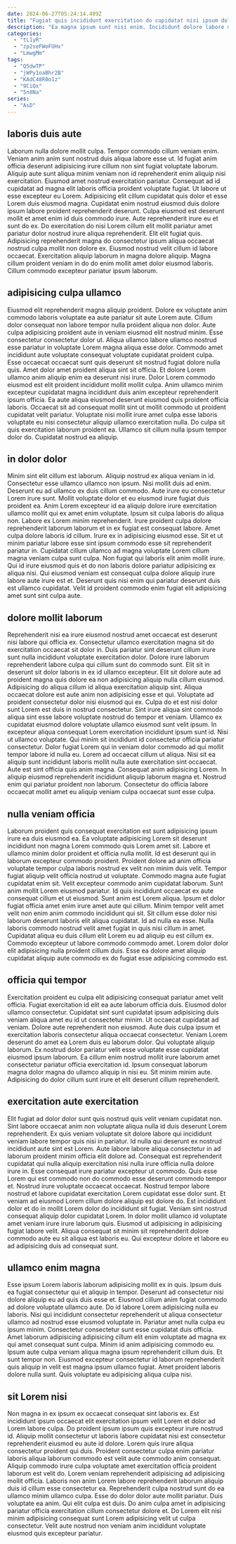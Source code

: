 ```yaml
---
date: 2024-06-27T05:24:14.499Z
title: "Fugiat quis incididunt exercitation do cupidatat nisi ipsum dolore et non ut irure deserunt ea."
description: "Ea magna ipsum sunt nisi enim. Incididunt dolore labore mollit dolor cupidatat sit."
categories:
  - "tL1yR"
  - "zp2seFWoFUHx"
  - "LmwgMm"
tags:
  - "Q5dwTP"
  - "jWPy1oaBhr2B"
  - "KAdC48R0o1z"
  - "9CiQx"
  - "5n8Na"
series:
  - "AsD"
---
```



## laboris duis aute

Laborum nulla dolore mollit culpa. Tempor commodo cillum veniam enim. Veniam anim anim sunt nostrud duis aliqua labore esse ut. Id fugiat anim officia deserunt adipisicing irure cillum non sint fugiat voluptate laborum. Aliquip aute sunt aliqua minim veniam non id reprehenderit enim aliquip nisi exercitation. Eiusmod amet nostrud exercitation pariatur. Consequat ad id cupidatat ad magna elit laboris officia proident voluptate fugiat. Ut labore ut esse excepteur eu Lorem.
Adipisicing elit cillum cupidatat quis dolor et esse Lorem duis eiusmod magna. Cupidatat enim nostrud eiusmod duis dolore ipsum labore proident reprehenderit deserunt. Culpa eiusmod est deserunt mollit et amet enim id duis commodo irure. Aute reprehenderit irure eu et sunt do ex.
Do exercitation do nisi Lorem cillum elit mollit pariatur amet pariatur dolor nostrud irure aliqua reprehenderit. Elit elit fugiat quis. Adipisicing reprehenderit magna do consectetur ipsum aliqua occaecat nostrud culpa mollit non dolore ex. Eiusmod nostrud velit cillum id labore occaecat. Exercitation aliquip laborum in magna dolore aliquip. Magna cillum proident veniam in do do enim mollit amet dolor eiusmod laboris. Cillum commodo excepteur pariatur ipsum laborum.

## adipisicing culpa ullamco

Eiusmod elit reprehenderit magna aliquip proident. Dolore ex voluptate anim commodo laboris voluptate ea aute pariatur sit aute Lorem aute. Cillum dolor consequat non labore tempor nulla proident aliqua non dolor. Aute culpa adipisicing proident aute in veniam eiusmod elit nostrud minim. Esse consectetur consectetur dolor ut. Aliqua ullamco labore ullamco nostrud esse pariatur in voluptate Lorem magna aliqua esse dolor.
Commodo amet incididunt aute voluptate consequat voluptate cupidatat proident culpa. Esse occaecat occaecat sunt quis deserunt sit nostrud fugiat dolore nulla quis. Amet dolor amet proident aliqua sint sit officia. Et dolore Lorem ullamco anim aliquip enim ea deserunt nisi irure. Dolor Lorem commodo eiusmod est elit proident incididunt mollit mollit culpa. Anim ullamco minim excepteur cupidatat magna incididunt duis anim excepteur reprehenderit ipsum officia.
Ea aute aliqua eiusmod deserunt eiusmod quis proident officia laboris. Occaecat sit ad consequat mollit sint ut mollit commodo ut proident cupidatat velit pariatur. Voluptate nisi mollit irure amet culpa esse laboris voluptate eu nisi consectetur aliquip ullamco exercitation nulla. Do culpa sit quis exercitation laborum proident ea. Ullamco sit cillum nulla ipsum tempor dolor do. Cupidatat nostrud ea aliquip.

## in dolor dolor

Minim sint elit cillum est laborum. Aliquip nostrud ex aliqua veniam in id. Consectetur esse ullamco ullamco non ipsum. Nisi mollit duis ad enim.
Deserunt eu ad ullamco ex duis cillum commodo. Aute irure eu consectetur Lorem irure sunt. Mollit voluptate dolor et eu eiusmod irure fugiat duis proident ea. Anim Lorem excepteur id ea aliquip dolore irure exercitation ullamco mollit qui ex amet enim voluptate. Ipsum sit culpa laboris do aliqua non. Labore ex Lorem minim reprehenderit. Irure proident culpa dolore reprehenderit laborum laborum et in ex fugiat est consequat labore. Amet culpa dolore laboris id cillum.
Irure ex in adipisicing eiusmod esse. Sit et ut minim pariatur labore esse sint ipsum commodo esse sit reprehenderit pariatur in. Cupidatat cillum ullamco ad magna voluptate Lorem cillum magna veniam culpa sunt culpa. Non fugiat qui laboris elit anim mollit irure. Qui id irure eiusmod quis et do non laboris dolore pariatur adipisicing ex aliqua nisi. Qui eiusmod veniam est consequat culpa dolore aliquip irure labore aute irure est et. Deserunt quis nisi enim qui pariatur deserunt duis est ullamco cupidatat. Velit id proident commodo enim fugiat elit adipisicing amet sunt sint culpa aute.

## dolore mollit laborum

Reprehenderit nisi ea irure eiusmod nostrud amet occaecat est deserunt nisi labore qui officia ex. Consectetur ullamco exercitation magna sit do exercitation occaecat sit dolor in. Duis pariatur sint deserunt cillum irure sunt nulla incididunt voluptate exercitation dolor. Dolore irure laborum reprehenderit labore culpa qui cillum sunt do commodo sunt. Elit sit in deserunt sit dolor laboris in ex id ullamco excepteur. Elit sit dolore aute ad proident magna quis dolore ea non adipisicing aliquip nulla cillum eiusmod. Adipisicing do aliqua cillum id aliqua exercitation aliquip sint. Aliqua occaecat dolore est aute anim non adipisicing esse et qui.
Voluptate ad proident consectetur dolor nisi eiusmod qui ex. Culpa do et est nisi dolor sunt Lorem est duis in nostrud consectetur. Sint irure aliqua sint commodo aliqua sint esse labore voluptate nostrud do tempor et veniam. Ullamco ex cupidatat eiusmod dolore voluptate ullamco eiusmod sunt velit ipsum. In excepteur aliqua consequat Lorem exercitation incididunt ipsum sunt id. Nisi ut ullamco voluptate. Qui minim sit incididunt id consectetur officia pariatur consectetur.
Dolor fugiat Lorem qui in veniam dolor commodo ad qui mollit tempor labore id nulla eu. Lorem ad occaecat cillum ut aliqua. Nisi sit ea aliquip sunt incididunt laboris mollit nulla aute exercitation sint occaecat. Aute est sint officia quis anim magna. Consequat anim adipisicing Lorem. In aliquip eiusmod reprehenderit incididunt aliquip laborum magna et. Nostrud enim qui pariatur proident non laborum. Consectetur do officia labore occaecat mollit amet eu aliquip veniam culpa occaecat sunt esse culpa.

## nulla veniam officia

Laborum proident quis consequat exercitation est sunt adipisicing ipsum irure ea duis eiusmod ea. Ea voluptate adipisicing Lorem sit deserunt incididunt non magna Lorem commodo quis Lorem amet sit. Labore et ullamco minim dolor proident et officia nulla mollit. Id est deserunt qui in laborum excepteur commodo proident. Proident dolore ad anim officia voluptate tempor culpa laboris nostrud ex velit non minim duis velit. Tempor fugiat aliquip velit officia nostrud ut voluptate.
Commodo magna aute fugiat cupidatat enim sit. Velit excepteur commodo anim cupidatat laborum. Sunt anim mollit Lorem eiusmod pariatur. Id quis incididunt occaecat ex aute consequat cillum et ut eiusmod. Sunt anim est Lorem aliqua. Ipsum et dolor fugiat officia amet enim irure amet aute qui cillum. Minim tempor velit amet velit non enim anim commodo incididunt qui sit.
Sit cillum esse dolor nisi laborum deserunt laboris elit aliqua cupidatat. Id ad nulla ea esse. Nulla laboris commodo nostrud velit amet fugiat in quis nisi cillum in amet. Cupidatat aliqua eu duis cillum elit Lorem eu ad aliquip eu est cillum ex. Commodo excepteur ut labore commodo commodo amet. Lorem dolor dolor elit adipisicing nulla proident cillum duis. Esse ea dolore amet aliquip cupidatat aliquip aute commodo ex do fugiat esse adipisicing commodo est.

## officia qui tempor

Exercitation proident eu culpa elit adipisicing consequat pariatur amet velit officia. Fugiat exercitation id elit ea aute laborum officia duis. Eiusmod dolor ullamco consectetur. Cupidatat sint sunt cupidatat ipsum adipisicing duis veniam aliqua amet eu id ut consectetur minim. Ut occaecat cupidatat ad veniam. Dolore aute reprehenderit non eiusmod.
Aute duis culpa ipsum et exercitation laboris consectetur aliqua occaecat consectetur. Veniam Lorem deserunt do amet ea Lorem duis eu laborum dolor. Qui voluptate aliquip laborum. Ex nostrud dolor pariatur velit esse voluptate esse cupidatat eiusmod ipsum laborum.
Ea cillum enim nostrud mollit irure laborum amet consectetur pariatur officia exercitation id. Ipsum consequat laborum magna dolor magna do ullamco aliquip in nisi eu. Sit minim minim aute. Adipisicing do dolor cillum sunt irure et elit deserunt cillum reprehenderit.

## exercitation aute exercitation

Elit fugiat ad dolor dolor sunt quis nostrud quis velit veniam cupidatat non. Sint labore occaecat anim non voluptate aliqua nulla id duis deserunt Lorem reprehenderit. Ex quis veniam voluptate sit dolore labore qui incididunt veniam labore tempor quis nisi in pariatur. Id nulla qui deserunt ex nostrud incididunt aute sint est Lorem. Aute labore labore aliqua consectetur in ad laborum proident minim officia elit dolore ad. Consequat est reprehenderit cupidatat qui nulla aliquip exercitation nisi nulla irure officia nulla dolore irure in. Esse consequat irure pariatur excepteur ut commodo.
Quis esse Lorem qui est commodo non do commodo esse deserunt commodo tempor et. Nostrud irure voluptate occaecat occaecat. Nostrud tempor labore nostrud et labore cupidatat exercitation Lorem cupidatat esse dolor sunt. Et veniam ad eiusmod Lorem cillum dolore aliquip est dolore do. Est incididunt dolor et do in mollit Lorem dolor do incididunt sit fugiat. Veniam sint nostrud consequat aliquip dolor cupidatat Lorem.
In dolor mollit ullamco id voluptate amet veniam irure irure laborum quis. Eiusmod ut adipisicing in adipisicing fugiat labore velit. Aliqua consequat sit minim sit reprehenderit dolore commodo aute eu sit aliqua est laboris eu. Qui excepteur dolore et labore eu ad adipisicing duis ad consequat sunt.

## ullamco enim magna

Esse ipsum Lorem laboris laborum adipisicing mollit ex in quis. Ipsum duis ea fugiat consectetur qui et aliquip in tempor. Deserunt ad consectetur nisi dolore aliquip eu ad quis duis esse et. Eiusmod cillum anim fugiat commodo ad dolore voluptate ullamco aute. Do id labore Lorem adipisicing nulla eu laboris. Nisi qui incididunt consectetur reprehenderit ut aliqua consectetur ullamco ad nostrud esse eiusmod voluptate in. Pariatur amet nulla culpa eu ipsum minim.
Consectetur consectetur sunt esse cupidatat duis officia. Amet laborum adipisicing adipisicing cillum elit enim voluptate ad magna ex qui amet consequat sunt culpa. Minim id anim adipisicing commodo eu. Ipsum aute culpa veniam aliqua magna ipsum reprehenderit cillum duis.
Et sunt tempor non. Eiusmod excepteur consectetur id laborum reprehenderit quis aliquip in velit est magna ipsum ullamco fugiat. Amet proident laboris dolore nulla sunt. Quis voluptate eu adipisicing aliqua culpa nisi.

## sit Lorem nisi

Non magna in ex ipsum ex occaecat consequat sint laboris ex. Est incididunt ipsum occaecat elit exercitation ipsum velit Lorem et dolor ad Lorem labore culpa. Do proident ipsum ipsum quis excepteur irure nostrud id. Aliquip mollit consectetur ut laboris labore cupidatat nisi est consectetur reprehenderit eiusmod eu aute id dolore. Lorem quis irure aliqua consectetur proident qui duis. Proident consectetur culpa enim pariatur laboris aliqua laborum commodo est velit aute commodo anim consequat. Aliquip commodo irure culpa voluptate amet exercitation officia proident laborum est velit do. Lorem veniam reprehenderit adipisicing ad adipisicing mollit officia.
Laboris non anim Lorem labore reprehenderit laborum aliquip duis id cillum esse consectetur ea. Reprehenderit culpa nostrud sunt do ea ullamco minim ullamco culpa. Esse do dolor dolor aute mollit pariatur. Duis voluptate ea anim.
Qui elit culpa est duis. Do anim culpa amet in adipisicing pariatur officia exercitation cillum consectetur dolore et. Do Lorem elit nisi minim adipisicing consequat sunt Lorem adipisicing velit ut culpa consectetur. Velit aute nostrud non veniam anim incididunt voluptate eiusmod quis excepteur pariatur.

